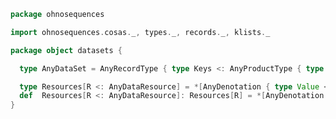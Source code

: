 
```scala
package ohnosequences

import ohnosequences.cosas._, types._, records._, klists._

package object datasets {

  type AnyDataSet = AnyRecordType { type Keys <: AnyProductType { type TypesBound <: AnyData } }

  type Resources[R <: AnyDataResource] = *[AnyDenotation { type Value <: R }]
  def  Resources[R <: AnyDataResource]: Resources[R] = *[AnyDenotation { type Value <: R }]
}

```




[main/scala/data.scala]: data.scala.md
[main/scala/fileData.scala]: fileData.scala.md
[main/scala/illumina/package.scala]: illumina/package.scala.md
[main/scala/illumina/reads.scala]: illumina/reads.scala.md
[main/scala/package.scala]: package.scala.md
[main/scala/resources.scala]: resources.scala.md
[test/scala/Datasets.scala]: ../../test/scala/Datasets.scala.md
[test/scala/fileData.scala]: ../../test/scala/fileData.scala.md